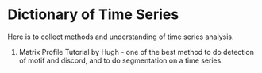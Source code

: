 # Dictionary of Time Series

Here is to collect methods and understanding of time series analysis.

1. Matrix Profile Tutorial by Hugh - one of the best method to do detection of motif and discord, and to do segmentation on a time series.
